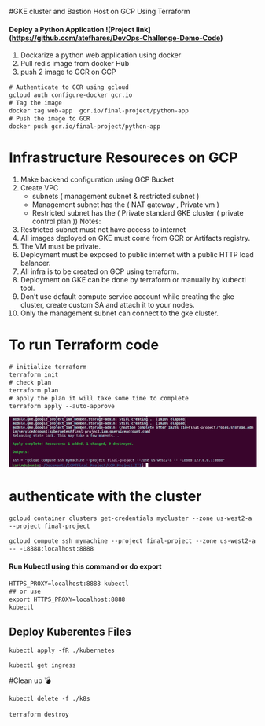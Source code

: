 #GKE cluster and Bastion Host on GCP Using Terraform
#### Deploy a Python Application ![Project link] (https://github.com/atefhares/DevOps-Challenge-Demo-Code)
1. Dockarize a python web application using docker
2. Pull redis image from docker Hub 
3. push 2 image to GCR on GCP
```
# Authenticate to GCR using gcloud
gcloud auth configure-docker gcr.io
# Tag the image 
docker tag web-app  gcr.io/final-project/python-app
# Push the image to GCR
docker push gcr.io/final-project/python-app

```
# Infrastructure Resoureces on GCP
1. Make backend configuration using GCP Bucket
2. Create VPC
	* subnets ( management subnet & restricted subnet )
	* Management subnet has the ( NAT gateway , Private vm )
	* Restricted subnet has the ( Private standard GKE cluster ( private control plan ))
Notes:
1. Restricted subnet must not have access to internet
2. All images deployed on GKE must come from GCR or Artifacts registry.
3. The VM must be private.
4. Deployment must be exposed to public internet with a public HTTP load balancer.
5. All infra is to be created on GCP using terraform.
6. Deployment on GKE can be done by terraform or manually by kubectl tool.
7. Don’t use default compute service account while creating the gke cluster, create
custom SA and attach it to your nodes.
8. Only the management subnet can connect to the gke cluster.

# To run Terraform code
```
# initialize terraform
terraform init
# check plan
terraform plan 
# apply the plan it will take some time to complete 
terraform apply --auto-approve
```
  <img  src="prove.png">

# authenticate with the cluster
```
gcloud container clusters get-credentials mycluster --zone us-west2-a --project final-project
```
```
gcloud compute ssh mymachine --project final-project --zone us-west2-a -- -L8888:localhost:8888
```
#### Run Kubectl using this command or do export
```
HTTPS_PROXY=localhost:8888 kubectl
## or use 
export HTTPS_PROXY=localhost:8888
kubectl
```

## Deploy Kuberentes Files
```
kubectl apply -fR ./kubernetes
```
```
kubectl get ingress
```

#Clean up 💣
```
kubectl delete -f ./k8s

terraform destroy 


```
